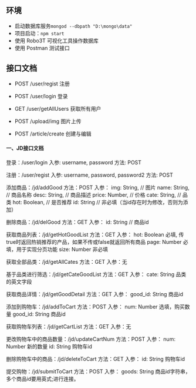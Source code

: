 ## 环境

* 启动数据库服务`mongod --dbpath "D:\mongo\data"`
* 项目启动：`npm start`
* 使用 Robo3T 可视化工具操作数据库
* 使用 Postman 测试接口


## 接口文档

* POST /user/regist 注册
* POST /user/login  登录
* GET /user/getAllUsers  获取所有用户

* POST /upload/img  图片上传

* POST /article/create 创建与编辑


#### 一、JD接口文档

登录：/user/login
    入参: username, password
    方法: POST

注册：/user/regist
    入参: username, password, password2
    方法: POST


添加商品：/jd/addGood
    方法：POST
    入参：
        img: String,   // 图片
        name: String,  // 商品名称
        desc: String,  // 商品描述
        price: Number, // 价格
        cate: String,  // 品类
        hot: Boolean,  // 是否推荐
        id: String     // 非必填（当id存在时为修改，否则为添加）


删除商品：/jd/delGood
    方法：GET
    入参：
        id: String     // 商品id


获取商品列表：/jd/getHotGoodList
    方法：GET
    入参：
        hot: Boolean  必填, 传true时返回热销推荐的产品，如果不传或false就返回所有商品
        page: Number  必填，用于实现分页功能
        size: Number  非必填


获取全部品类：/jd/getAllCates
    方法：GET
    入参：无


基于品类进行筛选：/jd/getCateGoodList
    方法：GET
    入参：
        cate: String  品类的英文字段

获取商品详情：/jd/getGoodDetail
    方法：GET
    入参：
        good_id: String  商品id



添加到购物车：/jd/addToCart
    方法：POST
    入参：
        num: Number      选填，购买数量
        good_id: String  商品id

获取购物车列表：/jd/getCartList
    方法：GET
    入参：无

更改购物车中的商品数量：/jd/updateCartNum
    方法：POST
    入参：
        num: Number     新的数量
        id: String      购物车id

删除购物车中的商品：/jd/deleteToCart
    方法：GET
    入参：
        id: String      购物车id

提交购物：/jd/submitToCart
    方法：POST
    入参：
        goods: String  商品id字符串，多个商品id要用英式;进行连接。

